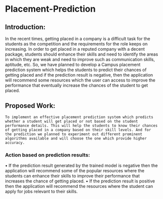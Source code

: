 # Placement-Prediction
## Introduction:
In the recent times, getting placed in a company is a difficult task for the students as the competition and the requirements for the role keeps on increasing. In order to get placed in a reputed company with a decent package, students should enhance their skills and need to identify the areas in which they are weak and need to improve such as communication skills, aptitude, etc. So, we have planned to develop a Campus placement prediction system which helps the students to predict their chances of getting placed and if the prediction result is negative, then the application will recommend some resources which the user can access to improve the performance that eventually increase the chances of the student to get placed.
## Proposed Work:
	To implement an effective placement prediction system which predicts whether a student will get placed or not based on the student performance details. This will help the students to know their chances of getting placed in a company based on their skill levels. And for the prediction we planned to experiment out different prominent algorithms available and will choose the one which provide higher accuracy. 

### Action based on prediction results:
•	If the prediction result generated by the trained model is negative then the application will recommend some of the popular resources where the students can enhance their skills to improve their performance that increases the chance of getting placed.
•	If the prediction result is positive then the application will recommend the resources where the student can apply for jobs relevant to their skills.
